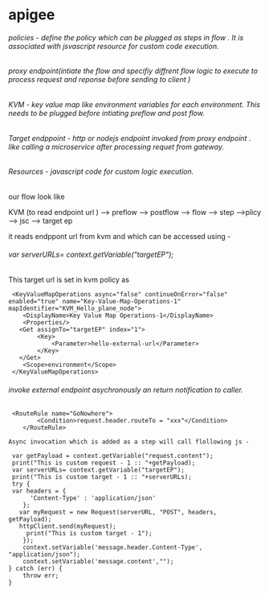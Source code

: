 # apigee
###### policies - define the policy which can be plugged as steps in flow . It is associated with jsvascript resource for custom code execution.
###### proxy endpoint(intiate the flow and specifiy diffrent flow logic to execute to process request and reponse before sending to client )
###### KVM - key value map like environment variables for each environment. This needs to be plugged before intiating preflow and post flow.
###### Target endppoint - http or nodejs endpoint invoked from proxy endpoint . like calling a microservice after processing requet from gateway.
###### Resources - javascript code for custom logic execution.

our flow look like 

KVM (to read endpoint url ) --> preflow --> postflow --> flow --> step -->plicy --> jsc --> target ep

it reads endppont url from kvm and which can be accessed using - 
######  var serverURLs= context.getVariable("targetEP");

This target url is set in kvm policy as 
```
 <KeyValueMapOperations async="false" continueOnError="false" enabled="true" name="Key-Value-Map-Operations-1" mapIdentifier="KVM_Hello_plane_node">
    <DisplayName>Key Value Map Operations-1</DisplayName>
    <Properties/>
   <Get assignTo="targetEP" index="1">
        <Key>
            <Parameter>hello-external-url</Parameter>
        </Key>
   </Get>
    <Scope>environment</Scope>
 </KeyValueMapOperations>
```

###### invoke external endpoint asychronously an return notification to caller.
```
 <RouteRule name="GoNowhere">
        <Condition>request.header.routeTo = "xxx"</Condition>
    </RouteRule>
```    
    Async invocation which is added as a step will call flollowing js -
```
 var getPayload = context.getVariable("request.content");
 print("This is custom request - 1 :: "+getPayload);
 var serverURLs= context.getVariable("targetEP");
 print("This is custom target - 1 :: "+serverURLs);
 try {
 var headers = {
      'Content-Type' : 'application/json'
    };
   var myRequest = new Request(serverURL, "POST", headers, getPayload);
   httpClient.send(myRequest);
	 print("This is custom target - 1");
	});
	context.setVariable('message.header.Content-Type', "application/json");
    context.setVariable('message.content',"");
} catch (err) {
    throw err;
}
```
